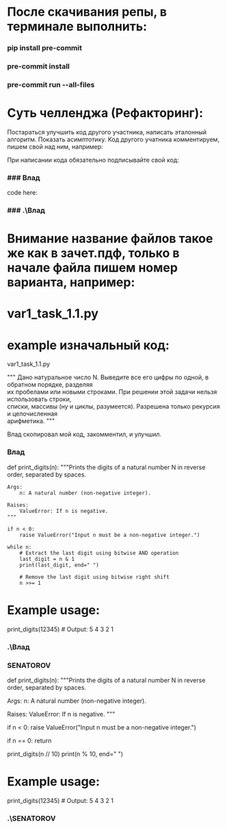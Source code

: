 # После скачивания репы, в терминале выполнить:
### pip install pre-commit
### pre-commit install
### pre-commit run --all-files

# Суть челленджа (Рефакторинг):
Постараться улучшить код другого участника, написать эталонный алгоритм. Показать асимптотику. Код другого учатника комментируем, пишем свой над ним, например:

При написании кода обязательно подписывайте свой код:
### \#\#\# Влад
code here:
### \#\#\# .\Влад


# Внимание название файлов такое же как в зачет.пдф, только в начале файла пишем номер варианта, например:
# var1_task_1.1.py

# example изначальный код:
var1_task_1.1.py

"""
Дано натуральное число N. Выведите все его цифры по одной, в обратном порядке, разделяя  
их пробелами или новыми строками. При решении этой задачи нельзя использовать строки,  
списки, массивы (ну и циклы, разумеется). Разрешена только рекурсия и целочисленная  
арифметика.
"""

Влад скопировал мой код, закомментил, и улучшил.

### Влад
def print_digits(n):
    """Prints the digits of a natural number N in reverse order, separated by spaces.

    Args:
        n: A natural number (non-negative integer).

    Raises:
        ValueError: If n is negative.
    """

    if n < 0:
        raise ValueError("Input n must be a non-negative integer.")

    while n:
        # Extract the last digit using bitwise AND operation
        last_digit = n & 1
        print(last_digit, end=" ")

        # Remove the last digit using bitwise right shift
        n >>= 1

# Example usage:
print_digits(12345)  # Output: 5 4 3 2 1
### .\Влад

### SENATOROV 
def print_digits(n):
  """Prints the digits of a natural number N in reverse order, separated by spaces.

  Args:
    n: A natural number (non-negative integer).

  Raises:
    ValueError: If n is negative.
  """

  if n < 0:
    raise ValueError("Input n must be a non-negative integer.")

  if n == 0:
    return

  print_digits(n // 10)
  print(n % 10, end=" ")

# Example usage:
print_digits(12345)  # Output: 5 4 3 2 1
### .\SENATOROV
